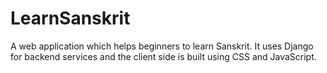 # LearnSanskrit
A web application which helps beginners to learn Sanskrit. It uses Django for
backend services and the client side is built using CSS and JavaScript.
